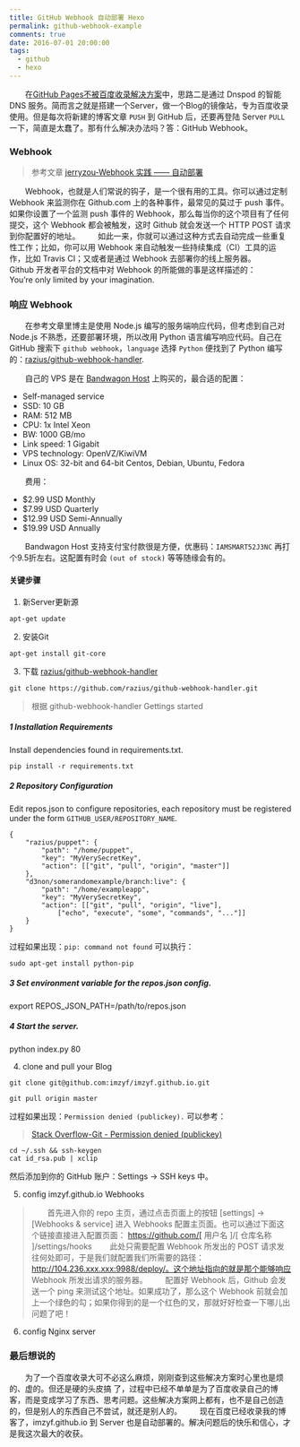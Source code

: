 ```yaml
---
title: GitHub Webhook 自动部署 Hexo
permalink: github-webhook-example
comments: true
date: 2016-07-01 20:00:00
tags: 
  - github
  - hexo
---
```


&emsp;&emsp;在[GitHub Pages不被百度收录解决方案]()中，思路二是通过 Dnspod 的智能 DNS 服务。简而言之就是搭建一个Server，做一个Blog的镜像站，专为百度收录使用。但是每次将新建的博客文章 `PUSH` 到 GitHub 后，还要再登陆 Server `PULL` 一下，简直是太蠢了。那有什么解决办法吗？答：GitHub Webhook。
<!-- more -->
### Webhook

> 参考文章 [jerryzou-Webhook 实践 —— 自动部署](http://jerryzou.com/posts/webhook-practice/)

&emsp;&emsp;Webhook，也就是人们常说的钩子，是一个很有用的工具。你可以通过定制 Webhook 来监测你在 Github.com 上的各种事件，最常见的莫过于 push 事件。如果你设置了一个监测 push 事件的 Webhook，那么每当你的这个项目有了任何提交，这个 Webhook 都会被触发，这时 Github 就会发送一个 HTTP POST 请求到你配置好的地址。
&emsp;&emsp;如此一来，你就可以通过这种方式去自动完成一些重复性工作；比如，你可以用 Webhook 来自动触发一些持续集成（CI）工具的运作，比如 Travis CI；又或者是通过 Webhook 去部署你的线上服务器。
&emsp;&emsp;Github 开发者平台的文档中对 Webhook 的所能做的事是这样描述的：
&emsp;&emsp;You’re only limited by your imagination.


### 响应 Webhook
&emsp;&emsp;在参考文章里博主是使用 Node.js 编写的服务端响应代码，但考虑到自己对 Node.js 不熟悉，还要部署环境，所以改用 Python 语言编写响应代码。自己在 GitHub 搜索下 `github webhook`，`language` 选择 `Python` 便找到了 Python 编写的：[razius/github-webhook-handler](https://github.com/razius/github-webhook-handler).

&emsp;&emsp;自己的 VPS 是在 [Bandwagon Host](https://bandwagonhost.com/aff.php?aff=5403) 上购买的，最合适的配置：
- Self-managed service
- SSD: 10 GB
- RAM: 512 MB
- CPU: 1x Intel Xeon
- BW: 1000 GB/mo
- Link speed: 1 Gigabit
- VPS technology: OpenVZ/KiwiVM
- Linux OS: 32-bit and 64-bit Centos, Debian, Ubuntu, Fedora

&emsp;&emsp;费用：
- $2.99 USD Monthly
- $7.99 USD Quarterly
- $12.99 USD Semi-Annually
- $19.99 USD Annually

&emsp;&emsp;Bandwagon Host 支持支付宝付款很是方便，优惠码：`IAMSMART52J3NC` 再打个9.5折左右。这配置有时会 `(out of stock)` 等等随缘会有的。

#### 关键步骤
1. 新Server更新源

```
apt-get update
```
2. 安装Git

```
apt-get install git-core
```
3. 下载 [razius/github-webhook-handler](https://github.com/razius/github-webhook-handler)

```
git clone https://github.com/razius/github-webhook-handler.git
```

> 根据 github-webhook-handler Gettings started

##### 1 Installation Requirements
Install dependencies found in requirements.txt.
```
pip install -r requirements.txt
```
##### 2 Repository Configuration
Edit repos.json to configure repositories, each repository must be registered under the form  `GITHUB_USER/REPOSITORY_NAME`.
```
{
    "razius/puppet": {
        "path": "/home/puppet",
        "key": "MyVerySecretKey",
        "action": [["git", "pull", "origin", "master"]]
    },
    "d3non/somerandomexample/branch:live": {
        "path": "/home/exampleapp",
        "key": "MyVerySecretKey",
        "action": [["git", "pull", "origin", "live"],
            ["echo", "execute", "some", "commands", "..."]]
    }
}
```

过程如果出现：`pip: command not found` 可以执行：
```
sudo apt-get install python-pip
```

##### 3 Set environment variable for the repos.json config.
export REPOS_JSON_PATH=/path/to/repos.json
##### 4 Start the server.
python index.py 80

4. clone and pull your Blog

```
git clone git@github.com:imzyf/imzyf.github.io.git
```
```
git pull origin master
```
过程如果出现：`Permission denied (publickey).` 可以参考：

>[Stack Overflow-Git - Permission denied (publickey)](http://stackoverflow.com/questions/2643502/git-permission-denied-publickey)

```
cd ~/.ssh && ssh-keygen
cat id_rsa.pub | xclip
```
然后添加到你的 GitHub 账户：Settings -> SSH keys 中。

5. config imzyf.github.io Webhooks

> &emsp;&emsp;首先进入你的 repo 主页，通过点击页面上的按钮 [settings] -> [Webhooks & service] 进入 Webhooks 配置主页面。也可以通过下面这个链接直接进入配置页面：
> https://github.com/[ 用户名 ]/[ 仓库名称 ]/settings/hooks
> &emsp;&emsp;此处只需要配置 Webhook 所发出的 POST 请求发往何处即可，于是我们就配置我们所需要的路径：
> http://104.236.xxx.xxx:9988/deploy/。这个地址指向的就是那个能够响应 Webhook 所发出请求的服务器。
> &emsp;&emsp;配置好 Webhook 后，Github 会发送一个 ping 来测试这个地址。如果成功了，那么这个 Webhook 前就会加上一个绿色的勾；如果你得到的是一个红色的叉，那就好好检查一下哪儿出问题了吧！

6. config Nginx server

### 最后想说的
&emsp;&emsp;为了一个百度收录大可不必这么麻烦，刚刚查到这些解决方案时心里也是烦的、虚的。但还是硬的头皮搞 了，过程中已经不单单是为了百度收录自己的博客，而是变成学习了东西、思考问题。这些解决方案网上都有，也不是自己创造的，但是别人的东西自己不尝试，就还是别人的。
&emsp;&emsp;现在百度已经收录我的博客了，imzyf.github.io 到 Server 也是自动部署的。解决问题后的快乐和信心，才是我这次最大的收获。
